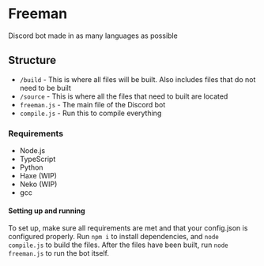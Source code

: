 # Freeman
Discord bot made in as many languages as possible
## Structure
- `/build` - This is where all files will be built. Also includes files that do not need to be built
- `/source` - This is where all the files that need to built are located
- `freeman.js` - The main file of the Discord bot
- `compile.js` - Run this to compile everything
### Requirements
- Node.js
- TypeScript
- Python
- Haxe (WIP)
- Neko (WIP)
- gcc
#### Setting up and running
To set up, make sure all requirements are met and that your config.json is configured properly. Run `npm i` to install dependencies, and `node compile.js` to build the files. After the files have been built, run `node freeman.js` to run the bot itself.

